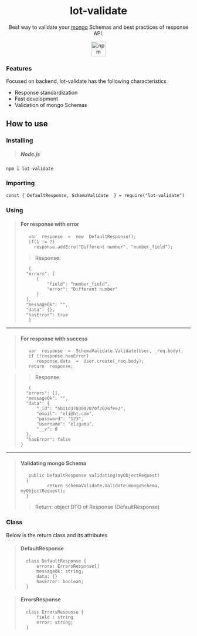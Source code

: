 <a><h1 align="center">lot-validate</h1></a>
<p align="center">Best way to validate your <a href="https://www.mongodb.com/">mongo</a> Schemas and best practices of response API.</p>
<p align="center"><a href="https://www.npmjs.com/package/lot-validate">
<img width=40px; src="https://docs.npmjs.com/images/npm.svg" alt="npm download"></a>
</p>

### Features
Focused on backend, lot-validate has the following characteristics

- Response standardization
- Fast development
- Validation of mongo Schemas


## How to use

### Installing

> ##### Node.js
`npm i lot-validate`

### Importing
    const { DefaultResponse, SchemaValidate  } = require("lot-validate")

### Using
> #### For response with error
>
>```node
>    var  response  =  new  DefaultResponse();
>    if(1 != 2)
>      response.addErro("Different number", "number_field");
>```
>
>>Response:
>
>```node
>    {
>	"errors": [
>		{
>			"field": "number_field",
>			"error": "Different number"
>		}
>	],
>	"messageOk": "",
>	"data": {},
>	"hasError": true
>    }
>```
____

>#### For response with success
>
>
>```node
>    var  response  =  SchemaValidate.Validate(User, _req.body);
>    if (!response.hasError)
>       response.data  =  User.create(_req.body);
>    return  response;
>```

>
>>Response:
>
>```node
>    {
>	"errors": [],
>	"messageOk": "",
>	"data": {
>		"_id": "5b11d3783002070f2026fee2",
>		"email": "eli@ht.com",
>		"password": "123",
>		"username": "eligama",
>		"__v": 0
>	},
>	"hasError": false
>}
>```


----

>#### Validating mongo Schema
>
>
> ```node
>    public DefaultResponse validating(myObjectRequest)
>	{
>			return SchemaValidate.Validate(mongoSchema, myObjectRequest);
>	}
>```
>
>>Return: object DTO of Response (DefaultResponse)

### Class
Below is the return class and its attributes
>#### DefaultResponse
>
>```node
>	class DefaultResponse {
>		errors: ErrorsResponse[]
>		messageOk: string;
>		data: {}
>		hasError: boolean;
>	}
>```

>#### ErrorsResponse 
>
>```node
>	class ErrorsResponse {
>		field : string
>		error: string;
>	}
>```
